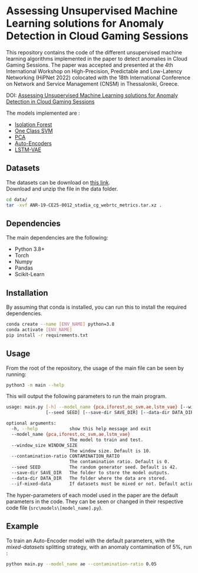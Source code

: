 # Assessing Unsupervised Machine Learning solutions for Anomaly Detection in Cloud Gaming Sessions

This repository contains the code of the different unsupervised machine learning algorithms implemented in the paper to detect anomalies in Cloud Gaming Sessions.
The paper was accepted and presented at the 4th International Workshop on High-Precision, Predictable and Low-Latency Networking (HiPNet 2022) colocated with the 18th International Conference on Network and Service Management (CNSM) in Thessaloniki, Greece.

DOI: [Assessing Unsupervised Machine Learning solutions for Anomaly Detection in Cloud Gaming Sessions](https://doi.org/10.23919/CNSM55787.2022.9964533)

The models implemented are :
- [Isolation Forest](https://ieeexplore.ieee.org/document/4781136)
- [One Class SVM](http://nips.djvuzone.org/djvu/nips12/0582.djvu)
- [PCA]()
- [Auto-Encoders]()
- [LSTM-VAE](https://doi.org/10.1109/LRA.2018.2801475)

## Datasets

The datasets can be download on [this link](https://cloud-gaming-traces.lhs.loria.fr/ANR-19-CE25-0012_stadia_cg_webrtc_metrics.tar.xz).  
Download and unzip the file in the data folder.

```bash
cd data/
tar -xvf ANR-19-CE25-0012_stadia_cg_webrtc_metrics.tar.xz .
```

## Dependencies

The main dependencies are the following:

- Python 3.8+
- Torch
- Numpy
- Pandas
- Scikit-Learn

## Installation

By assuming that conda is installed, you can run this to install the required dependencies.

```bash
conda create --name [ENV_NAME] python=3.8
conda activate [ENV_NAME]
pip install -r requirements.txt
```

## Usage

From the root of the repository, the usage of the main file can be seen by running:

```bash
python3 -m main --help
```

This will output the following parameters to run the main program.

```bash
usage: main.py [-h] --model_name {pca,iforest,oc_svm,ae,lstm_vae} [--window_size WINDOW_SIZE] [--contamination-ratio CONTAMINATION_RATIO]
               [--seed SEED] [--save-dir SAVE_DIR] [--data-dir DATA_DIR] [--if-mixed-data]

optional arguments:
  -h, --help            show this help message and exit
  --model_name {pca,iforest,oc_svm,ae,lstm_vae}
                        The model to train and test.
  --window_size WINDOW_SIZE
                        The window size. Default is 10.
  --contamination-ratio CONTAMINATION_RATIO
                        The contamination ratio. Default is 0.
  --seed SEED           The random generator seed. Default is 42.
  --save-dir SAVE_DIR   The folder to store the model outputs.
  --data-dir DATA_DIR   The folder where the data are stored.
  --if-mixed-data       If datasets must be mixed or not. Default action is true.
```

The hyper-parameters of each model used in the paper are the default parameters in the code. They can be seen or changed in their respective code file (`src\models\[model_name].py`).

## Example

To train an Auto-Encoder model with the default parameters, with the _mixed-datasets_ splitting strategy, with an anomaly contamination of 5%, run :

```bash
python main.py --model_name ae --contamination-ratio 0.05
```
